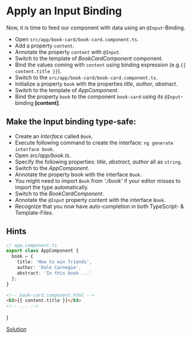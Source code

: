 # Apply an Input Binding
Now, it is time to feed our component with data using an `@Input`-Binding.

- Open `src/app/book-card/book-card.component.ts`.
- Add a property `content`.
- Annotate the property `content` with `@Input`.
- Switch to the template of _BookCardComponent_ component.
- Bind the values coming with `content` using binding expression (e.g.`{{ content.title }}`).
- Switch to the `src/app/book-card/book-card.component.ts`.
- Initialize a property `book` with the properties _title_, _author_, _abstract_.
- Switch to the template of _AppComponent_.
- Bind the property `book` to the component `book-card` using its `@Input`-binding **[content]**.

## Make the Input binding type-safe:

- Create an _Interface_ called `Book`.
- Execute following command to create the interface: `ng generate interface book`.
- Open _src/app/book.ts_.
- Specify the following properties: _title_, _abstract_, _author_ all as `string`.
- Switch to the _AppComponent_.
- Annotate the property book with the interface `Book`.
- You might need to import `Book` from _'./book'_ if your editor misses to import the type automatically.
- Switch to the _BookCardComponent_.
- Annotate the `@Input` property content with the interface `Book`.
- Recognize that you now have auto-completion in both TypeScript- & Template-Files.

## Hints

```ts
// app.component.ts
export class AppComponent {
  book = {
    title: 'How to win friends',
    author: 'Dale Carnegie',
    abstract: 'In this book ...'
  };
}
```

```html
<!-- book-card.component.html -->
<h3>{{ content.title }}</h3>
<!-- ... -->
```

}

[Solution](https://github.com/martinakraus/bookmonkey-client/commit/dfd7dc8b976fb0fed58e01a86bb7d14da13d76e8)
